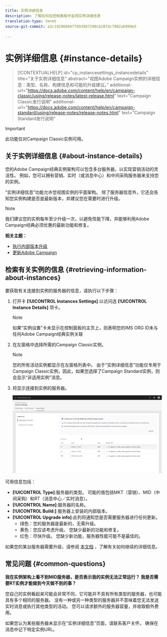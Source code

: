 ```yaml
---
title: 实例详细信息
description: 了解如何在控制面板中监视实例详细信息
translation-type: tm+mt
source-git-commit: a2c19296894ff893987290cb287dc7002ab999e5

---
```



# 实例详细信息 {#instance-details}

>[!CONTEXTUALHELP]
>id=&quot;cp_instancesettings_instancedetails&quot;
>title=&quot;关于实例详细信息&quot;
>abstract=&quot;视图Adobe Campaign实例的详细信息：类型、名称、构建信息和可能的升级建议。”
>additional-url=&quot;https://docs.adobe.com/content/help/en/campaign-classic/using/release-notes/latest-release.html&quot; text=&quot;Campaign Classic发行说明&quot;
>additional-url=&quot;https://docs.adobe.com/content/help/en/campaign-standard/using/release-notes/release-notes.html&quot; text=&quot;Campaign Standard发行说明&quot;

>[!IMPORTANT]
>
>此功能仅对Campaign Classic实例可用。

## 关于实例详细信息 {#about-instance-details}

您的Adobe Campaign经典实例架构可以包含多台服务器，以实现营销活动的灵活性。 例如，您可以拥有营销、实时（或消息中心）和中间采购服务器来支持您的实例。

“实例详细信息”功能允许您视图实例的平面架构。 除了服务器信息外，它还会告知您实例构建是否是最新版本，并建议您在需要时进行升级。

>[!NOTE]
>
>我们建议您的实例每年至少升级一次，以避免性能下降，并能够利用Adobe Campaign经典必须优惠的最新功能和修复。

**相关主题：**

* [执行内部版本升级](https://docs.campaign.adobe.com/doc/AC/getting_started/EN/buildUpgrade.html)
* [更新Adobe Campaign](https://docs.campaign.adobe.com/doc/AC/en/PRO_Updating_Adobe_Campaign_Introduction.html)

## 检索有关实例的信息 {#retrieving-information-about-instances}

要获取有关连接到实例的服务器的信息，请执行以下步骤：

1. 打开卡 **[!UICONTROL Instances Settings]** 以访问选 **[!UICONTROL Instance Details]** 项卡。

   >[!NOTE]
   >
   >如果“实例设置”卡未显示在控制面板的主页上，则表明您的IMS ORG ID未与任何Adobe Campaign经典实例关联

1. 在左窗格中选择所需的Campaign Classic实例。

   >[!NOTE]
   >
   >您的所有活动实例都显示在左窗格列表中。 由于“实例详细信息”功能仅专用于Campaign Classic实例，因此，如果您选择了Campaign Standard实例，则会显示“非适用实例”消息。

1. 将显示连接到实例的服务器。

   ![](assets/instance_details.png)

可用信息包括：

* **[!UICONTROL Type]**:服务器的类型。 可能的值包括MKT（营销）、MID（中间采购）和RT（消息中心／实时消息）。
* **[!UICONTROL Name]**:服务器的名称。
* **[!UICONTROL Build:]** 服务器上安装的内部版本。
* **[!UICONTROL Upgrade info]**:此列将通知您是否需要服务器进行任何更新。
   * 绿色：您的服务器是最新的，无需升级。
   * 黄色：您应该考虑升级。 您缺少最新的功能和修复。
   * 红色：尽快升级。 您缺少新功能，服务器性能可能不是最佳的。

如果您的某台服务器需要升级，请参阅 [本文档](https://docs.campaign.adobe.com/doc/AC/getting_started/EN/buildUpgrade.html) ，了解有关如何继续的详细信息。

## 常见问题 {#common-questions}

**我在实例架构上看不到MID服务器，是否表示我的实例无法正常运行？ 我是否需要RT实例才能做到今天做不到的事？**

您自己的实例看起来可能会非常不同，它可能并不具有所有类型的服务器，也可能具有多个相同的服务器。 没有一种或另一种类型的服务器并不意味着您无法发送实时消息或执行其他类型的活动。 您可以请求额外的服务器容量，并收取额外费用。

如果您认为某些服务器未显示在“实例详细信息”页面，请联系客户关怀。 确保在消息中记下特定实例URL。
